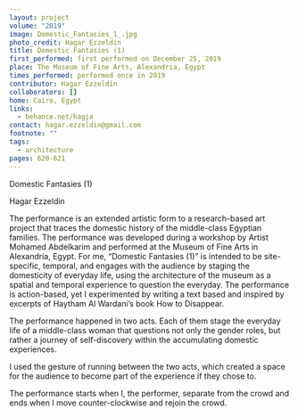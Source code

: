 ```yaml
---
layout: project
volume: "2019"
image: Domestic_Fantasies_1_.jpg
photo_credit: Hagar Ezzeldin
title: Domestic Fantasies (1)
first_performed: first performed on December 25, 2019
place: The Museum of Fine Arts, Alexandria, Egypt
times_performed: performed once in 2019
contributor: Hagar Ezzeldin
collaborators: []
home: Cairo, Egypt
links:
  - behance.net/hagja
contact: hagar.ezzeldin@gmail.com
footnote: ""
tags:
  - architecture
pages: 620-621
---
```


Domestic Fantasies (1)

Hagar Ezzeldin

The performance is an extended artistic form to a research-based art project that traces the domestic history of the middle-class Egyptian families. The performance was developed during a workshop by Artist Mohamed Abdelkarim and performed at the Museum of Fine Arts in Alexandria, Egypt. For me, “Domestic Fantasies (1)” is intended to be site-specific, temporal, and engages with the audience by staging the domesticity of everyday life, using the architecture of the museum as a spatial and temporal experience to question the everyday. The performance is action-based, yet I experimented by writing a text based and inspired by excerpts of Haytham Al Wardani’s book How to Disappear.

The performance happened in two acts. Each of them stage the everyday life of a middle-class woman that questions not only the gender roles, but rather a journey of self-discovery within the accumulating domestic experiences.

I used the gesture of running between the two acts, which created a space for the audience to become part of the experience if they chose to.

The performance starts when I, the performer, separate from the crowd and ends when I move counter-clockwise and rejoin the crowd.
